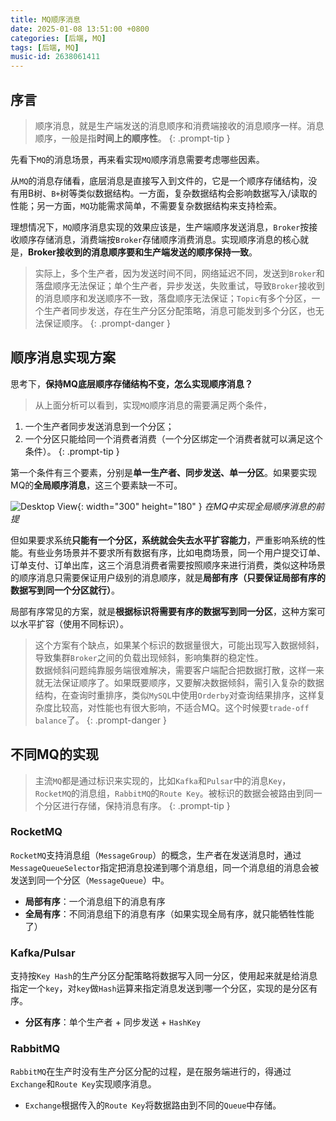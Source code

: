 ```yaml
---
title: MQ顺序消息
date: 2025-01-08 13:51:00 +0800
categories: [后端, MQ]
tags: [后端, MQ]
music-id: 2638061411
---
```


## **序言**

>顺序消息，就是生产端发送的消息顺序和消费端接收的消息顺序一样。消息顺序，一般是指**时间上的顺序性**。
{: .prompt-tip }

先看下`MQ`的消息场景，再来看实现`MQ`顺序消息需要考虑哪些因素。

从`MQ`的消息存储看，底层消息是直接写入到文件的，它是一个顺序存储结构，没有用B树、`B+`树等类似数据结构。一方面，复杂数据结构会影响数据写入/读取的性能；另一方面，`MQ`功能需求简单，不需要复杂数据结构来支持检索。

理想情况下，`MQ`顺序消息实现的效果应该是，生产端顺序发送消息，`Broker`按接收顺序存储消息，消费端按`Broker`存储顺序消费消息。实现顺序消息的核心就是，**Broker接收到的消息顺序要和生产端发送的顺序保持一致**。

>实际上，多个生产者，因为发送时间不同，网络延迟不同，发送到`Broker`和落盘顺序无法保证；单个生产者，异步发送，失败重试，导致`Broker`接收到的消息顺序和发送顺序不一致，落盘顺序无法保证；`Topic`有多个分区，一个生产者同步发送，存在生产分区分配策略，消息可能发到多个分区，也无法保证顺序。
{: .prompt-danger }

## **顺序消息实现方案**

思考下，**保持MQ底层顺序存储结构不变，怎么实现顺序消息？**

>从上面分析可以看到，实现`MQ`顺序消息的需要满足两个条件，
1. 一个生产者同步发送消息到一个分区；
2. 一个分区只能给同一个消费者消费（一个分区绑定一个消费者就可以满足这个条件）。
{: .prompt-tip }

第一个条件有三个要素，分别是**单一生产者、同步发送、单一分区**。如果要实现MQ的**全局顺序消息**，这三个要素缺一不可。

![Desktop View](/assets/img/20250107/sequential_message.png){: width="300" height="180" }
_在MQ中实现全局顺序消息的前提_

但如果要求系统**只能有一个分区，系统就会失去水平扩容能力**，严重影响系统的性能。有些业务场景并不要求所有数据有序，比如电商场景，同一个用户提交订单、订单支付、订单出库，这三个消息消费者需要按照顺序来进行消费，类似这种场景的顺序消息只需要保证用户级别的消息顺序，就是**局部有序（只要保证局部有序的数据写到同一个分区就行）**。

局部有序常见的方案，就是**根据标识将需要有序的数据写到同一分区**，这种方案可以水平扩容（使用不同标识）。

>这个方案有个缺点，如果某个标识的数据量很大，可能出现写入数据倾斜，导致集群`Broker`之间的负载出现倾斜，影响集群的稳定性。<br/>数据倾斜问题纯靠服务端很难解决，需要客户端配合把数据打散，这样一来就无法保证顺序了。如果既要顺序，又要解决数据倾斜，需引入复杂的数据结构，在查询时重排序，类似`MySQL`中使用`Orderby`对查询结果排序，这样复杂度比较高，对性能也有很大影响，不适合MQ。这个时候要`trade-off balance`了。
{: .prompt-danger }

## **不同MQ的实现**

>主流`MQ`都是通过标识来实现的，比如`Kafka`和`Pulsar`中的消息`Key`，`RocketMQ`的消息组，`RabbitMQ`的`Route Key`。被标识的数据会被路由到同一个分区进行存储，保持消息有序。
{: .prompt-tip }

### **RocketMQ**

`RocketMQ`支持消息组（`MessageGroup`）的概念，生产者在发送消息时，通过`MessageQueueSelector`指定把消息投递到哪个消息组，同一个消息组的消息会被发送到同一个分区（`MessageQueue`）中。
- **局部有序**：一个消息组下的消息有序
- **全局有序**：不同消息组下的消息有序（如果实现全局有序，就只能牺牲性能了）

### **Kafka/Pulsar**

支持按`Key Hash`的生产分区分配策略将数据写入同一分区，使用起来就是给消息指定一个`key`，对`key`做`Hash`运算来指定消息发送到哪一个分区，实现的是分区有序。
- **分区有序**：单个生产者 + 同步发送 + `HashKey`

### **RabbitMQ**

`RabbitMQ`在生产时没有生产分区分配的过程，是在服务端进行的，得通过`Exchange`和`Route Key`实现顺序消息。
- `Exchange`根据传入的`Route Key`将数据路由到不同的`Queue`中存储。
